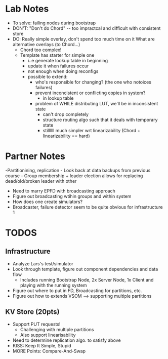 # Lab Notes
- To solve: failing nodes during bootstrap
- DON'T: "Don't do Chord" -- too impractcal and difficult with consistent store
- DO: Really simple overlay, don't spend too much time on it
What are alternative overlays (to Chord...)
    - Chord too complex!
    - Template has starter for simple one
        - i..e generate lookup table in beginning
        - update it when failures occur
        - not enough when doing reconfigs
        - possible to extend:
            - who's responsible for changing? (the one who notoices failures)
            - prevent inconcistent or conflicting copies in system?
                - in lookup table
            - problem of WHILE distributing LUT, we'll be in inconsistent state
                - can't drop completely
                - structure routing algo such that it deals with temporary state
                - stillllll much simpler wrt linearizability (Chord + linearizability == hard)
# Partner Notes
-Partitionining, replication
    - Look back at data backups from previous course
    - Group membership + leader election allows for replacing dead/old/broken leader with other
- Need to marry EPFD with broadcasting approach
- Figure out broadcasting wtihin groups and within system
- How does one create simulators?
- Broadcaster, failure detector seem to be quite obvious for infrastructure 1


# TODOS
## Infrastructure
- Analyze Lars's test/simulator
- Look through template, figure out component dependencies and data flow
    - Includes running Bootstrap Node, 2x Server Node, 1x Client and playing  with the running system
- Figure out where to put in FD, Broadcasting for partitions, etc.
- Figure out how to extends VSOM --> supporting multiple partitions

## KV Store (20pts)
- Support PUT requests!
    - Challenging with multiple partitions
    - Also support linearisability
- Need to determine replication algo. to satisfy above
- KISS: Keep It Simple, Stupid
- MORE Points: Compare-And-Swap

